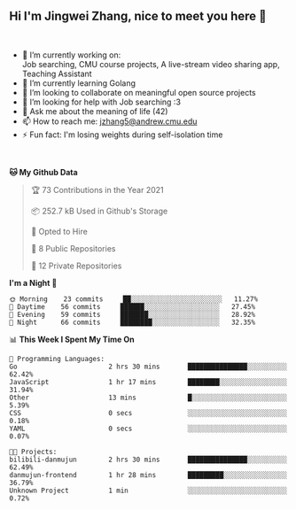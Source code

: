 Hi I'm Jingwei Zhang, nice to meet you here 👋
---
<br>


- 🔭 I’m currently working on: <br>
    Job searching, CMU course projects, A live-stream video sharing app, Teaching Assistant
- 🌱 I’m currently learning Golang
- 👯 I’m looking to collaborate on meaningful open source projects
- 🤔 I’m looking for help with Job searching :3
- 💬 Ask me about the meaning of life (42)
- 📫 How to reach me: jzhang5@andrew.cmu.edu
- ⚡ Fun fact: I'm losing weights during self-isolation time
<br>


<!--START_SECTION:waka-->
**🐱 My Github Data** 

> 🏆 73 Contributions in the Year 2021
 > 
> 📦 252.7 kB Used in Github's Storage 
 > 
> 💼 Opted to Hire
 > 
> 📜 8 Public Repositories 
 > 
> 🔑 12 Private Repositories  
 > 
**I'm a Night 🦉** 

```text
🌞 Morning    23 commits     ██░░░░░░░░░░░░░░░░░░░░░░░   11.27% 
🌆 Daytime    56 commits     ██████░░░░░░░░░░░░░░░░░░░   27.45% 
🌃 Evening    59 commits     ███████░░░░░░░░░░░░░░░░░░   28.92% 
🌙 Night      66 commits     ████████░░░░░░░░░░░░░░░░░   32.35%

```


📊 **This Week I Spent My Time On** 

```text
💬 Programming Languages: 
Go                       2 hrs 30 mins       ███████████████░░░░░░░░░░   62.42% 
JavaScript               1 hr 17 mins        ████████░░░░░░░░░░░░░░░░░   31.94% 
Other                    13 mins             █░░░░░░░░░░░░░░░░░░░░░░░░   5.39% 
CSS                      0 secs              ░░░░░░░░░░░░░░░░░░░░░░░░░   0.18% 
YAML                     0 secs              ░░░░░░░░░░░░░░░░░░░░░░░░░   0.07%

🐱‍💻 Projects: 
bilibili-danmujun        2 hrs 30 mins       ███████████████░░░░░░░░░░   62.49% 
danmujun-frontend        1 hr 28 mins        █████████░░░░░░░░░░░░░░░░   36.79% 
Unknown Project          1 min               ░░░░░░░░░░░░░░░░░░░░░░░░░   0.72%

```


<!--END_SECTION:waka-->
